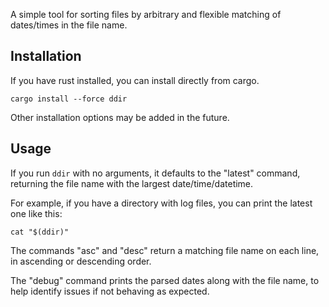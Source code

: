 A simple tool for sorting files by arbitrary and flexible matching of dates/times in the
file name.

## Installation

If you have rust installed, you can install directly from cargo.

```
cargo install --force ddir
```

Other installation options may be added in the future.

## Usage

If you run `ddir` with no arguments, it defaults to the "latest" command, returning
the file name with the largest date/time/datetime.

For example, if you have a directory with log files, you can print the latest one like this:

```
cat "$(ddir)"
```

The commands "asc" and "desc" return a matching file name on each line, in ascending or
descending order.

The "debug" command prints the parsed dates along with the file name, to help identify
issues if not behaving as expected.

